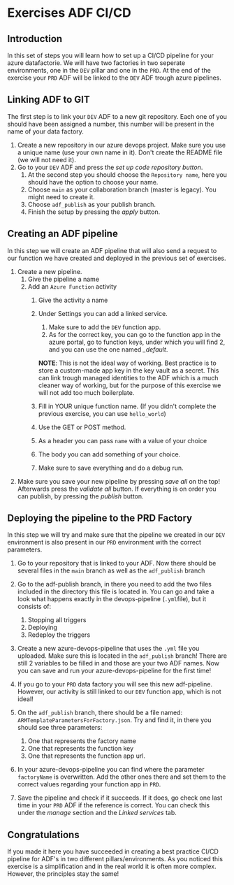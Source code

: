 # Exercises ADF CI/CD

## Introduction

In this set of steps you will learn how to set up a CI/CD pipeline for your azure datafactorie.
We will have two factories in two seperate environments, one in the `DEV` pillar and one in the `PRD`.
At the end of the exercise your `PRD` ADF will be linked to the `DEV` ADF trough azure pipelines.

## Linking ADF to GIT

The first step is to link your `DEV` ADF to a new git repository. Each one of you should have been assigned a number,
this number will be present in the name of your data factory.

1. Create a new repository in our azure devops project. Make sure you use a unique name (use your own name in it).
Don't create the README file (we will not need it).
2. Go to your `DEV` ADF and press the *set up code repository button*.
   1. At the second step you should choose the `Repository name`, here you should have the
   option to choose your name.
   2. Choose `main` as your collaboration branch (master is legacy). You might need to create it.
   3. Choose `adf_publish` as your publish branch.
   4. Finish the setup by pressing the *apply* button.

## Creating an ADF pipeline
In this step we will create an ADF pipeline that will also send a request to our function we have
created and deployed in the previous set of exercises.


1. Create a new pipeline.
   1. Give the pipeline a name
   2. Add an `Azure Function` activity
      1. Give the activity a name
      2. Under Settings you can add a linked service.
         1. Make sure to add the `DEV` function app.
         2. As for the correct key, you can go to the function app in the azure portal, 
      go to function keys, under which you will find 2, and you can use the one named *_default*.  
           
         **NOTE**: This is not the ideal way of working. Best practice is to store a custom-made app key in the key vault as a secret.
         This can link trough managed identities to the ADF which is a much cleaner way of working, but for the purpose of this exercise
         we will not add too much boilerplate.

      3. Fill in YOUR unique function name. (If you didn't complete the previous exercise, you can use `hello_world`)
      4. Use the GET or POST method.
      5. As a header you can pass `name` with a value of your choice
      6. The body you can add something of your choice.
      7. Make sure to save everything and do a debug run.
2. Make sure you save your new pipeline by pressing *save all* on the top! Afterwards press the *validate all* button. 
If everything is on order you can publish, by pressing the *publish* button.

## Deploying the pipeline to the PRD Factory
In this step we will try and make sure that the pipeline we created in our `DEV` environment is also present in our `PRD` environment
with the correct parameters.

1. Go to your repository that is linked to your ADF. Now there should be several files in the `main` branch as well as the `adf_publish` branch
2. Go to the adf-publish branch, in there you need to add the two files included in 
the directory this file is located in.
You can go and take a look what happens exactly in the devops-pipeline (`.yml`file), but it consists of:
   1. Stopping all triggers
   2. Deploying
   3. Redeploy the triggers
3. Create a new azure-devops-pipeline that uses the `.yml` file you uploaded. Make sure this is located in the `adf_publish` branch!
There are still 2 variables to be filled in and those are your two ADF names.
Now you can save and run your azure-devops-pipeline for the first time!
4. If you go to your `PRD` data factory you will see this new adf-pipeline. 
However, our activity is still linked to our `DEV` function app, which is not ideal!

5. On the `adf_publish` branch, there should be a file named: `ARMTemplateParametersForFactory.json`.
Try and find it, in there you should see three parameters:
   1. One that represents the factory name
   2. One that represents the function key
   3. One that represents the function app url.
6. In your azure-devops-pipeline you can find where the parameter `factoryName` is overwritten.
Add the other ones there and set them to the correct values regarding your function app in `PRD`.
7. Save the pipeline and check if it succeeds. If it does, go check one last time in your `PRD` ADF
if the reference is correct. You can check this under the *manage* section and the *Linked services* tab.


## Congratulations
If you made it here you have succeeded in creating a best practice 
CI/CD pipeline for ADF's in two different pillars/environments. 
As you noticed this exercise is a simplification and in the real world it is often more complex.
However, the principles stay the same! 

